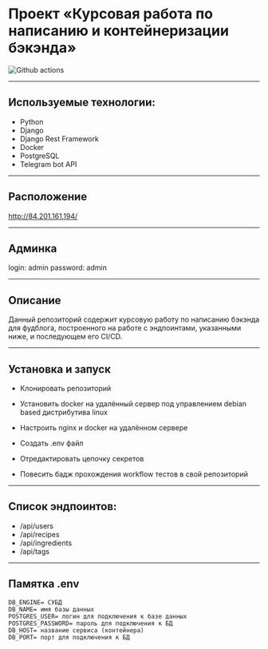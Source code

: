 # Проект «Курсовая работа по написанию и контейнеризации бэкэнда» 
![Github actions](https://github.com/snigiden/foodgram-project-react/actions/workflows/workflow.yaml/badge.svg)
___
## Используемые технологии:
- Python
- Django
- Django Rest Framework
- Docker
- PostgreSQL
- Telegram bot API
___
## Расположение

http://84.201.161.194/
___
## Админка

login: admin
password: admin
___
## Описание

Данный репозиторий содержит курсовую работу по написанию бэкэнда для фудблога, построенного на работе с эндпоинтами, указанными ниже, и последующем его CI/CD.
___
## Установка и запуск
* Клонировать репозиторий

* Установить docker на удалённый сервер под управлением debian based дистрибутива linux

* Настроить nginx и docker на удалённом сервере

* Создать .env файл

* Отредактировать цепочку секретов

* Повесить бадж прохождения workflow тестов в свой репозиторий
___
## Список эндпоинтов:

* /api/users
* /api/recipes
* /api/ingredients
* /api/tags

***
## Памятка .env
~~~
DB_ENGINE= СУБД
DB_NAME= имя базы данных
POSTGRES_USER= логин для подключения к базе данных
POSTGRES_PASSWORD= пароль для подключения к БД
DB_HOST= название сервиса (контейнера)
DB_PORT= порт для подключения к БД 
~~~
